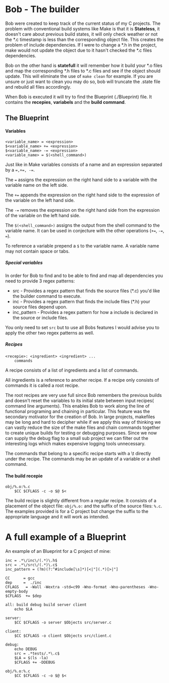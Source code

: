# Bob - The builder

Bob were created to keep track of the current status of my C projects. 
The problem with conventional build systems like Make is that it is
**Stateless**, it doesn't care about previous build states, it will only check
weather or not the \*.c timestamp is less than the corresponding object file.
This creates the problem of include dependencies. If I were to change a \*.h in
the project, make would not update the object due to it hasn't checked the \*.c
files dependencies.

Bob on the other hand is **statefull** it will remember how it build your \*.o
files and map the corresponding \*.h files to \*.c files and see if the object
should update. This will eliminate the use of `make clean` for example. If you
are unsure or just want to clean you may do so, bob will truncate the .state
file and rebuild all files accordingly.

When Bob is executed it will try to find the Blueprint (./Blueprint) file. It
contains the **recepies**, **variabels** and the **build command**. 
## The Blueprint
#### Variables 
```make
<variable_name> = <expression>
$<variable_name> += <expression>
$<variable_name> -= <expression>
<variable_name> = $(<shell_command>)
```
Just like in Make variables consists of a name and an expression separated by a
``=,+=, -=``. 

The ``=`` assigns the expression on the right hand side to a variable with the
variable name on the left side.


The ``+=`` appends the expression on the right hand side to the expression of the
variable on the left hand side.


The ``-=`` removes the expression on the right hand side from the expression of the
variable on the left hand side.

The ``$(<shell_command>)`` assigns the output from the shell command to the
variable name. It can be used in conjecture with the other operations (``+=``,
``-=``, ``=``).

To reference a variable prepend a ``$`` to the variable name. A variable name
may not contain space or tabs.

##### Special variables
In order for Bob to find and to be able to find and map all dependencies you need
to provide 3 regex patterns:

* src - Provides a regex pattern that finds the source files (\*.c) you'd like the
  builder command to execute.
* inc - Provides a regex pattern that finds the include files (\*.h) your source
  files depend upon.
* inc\_pattern - Provides a regex pattern for how a include is declared in the
  source or include files.

You only need to set ``src`` but to use all Bobs features I would advise you to
apply the other two regex patterns as well. 
##### Recipes
```make
<recepie>: <ingredient> <ingredient> ...
	commands
```
A recipe consists of a list of ingredients and a list of commands. 

All ingredients is a reference to another recipe. If a recipe only consists of
commands it is called a root recipe. 


The root recipes are very use full since Bob remembers the previous builds and
doesn't reset the variables to its initial state between input recipes( command
line arguments). This enables Bob to work along the line of functional
programing and chaining in particular. This feature was the secondary motivator
for the creation of Bob. In large projects, makefiles may be long and
hard to decipher while if we apply this way of thinking we can vastly reduce the
size of the make files and chain commands together to create unique builds for
testing or debugging purposes. Since we now can supply the debug flag to a small
sub project we can filter out the interesting logs which makes expensive logging
tools unnecessary. 


The commands that belong to a specific recipe starts with a \t directly under
the recipe. The commands may be an update of a variable or a shell command.
#### The build recepie
```make
obj/%.o:%.c
	$CC $CFLAGS -c -o $@ $< 
```
The build recipe is slightly different from a regular recipe. It consists of a
placement of the object file: ``obj/%.o:`` and the suffix of the source files:
``%.c``. The examples provided is for a C project but change the suffix to the
appropriate language and it will work as intended. 

# A full example of a Blueprint
An example of an Blueprint for a C project of mine:
```
inc = .*\/inc\/(.*)\.h$
src = .*\/src\/(.*)\.c$
inc_pattern = (?m)(?:^#include[\s]*)[<|"](.*)[>|"]

CC      = gcc
dep     =  ./inc
CFLAGS   = -Wall -Wextra -std=c99 -Wno-format -Wno-parentheses -Wno-empty-body
$CFLAGS  += $dep

all: build debug build server client
	echo $LA

server:
	$CC $CFLAGS -o server $Objects src/server.c

client:
	$CC $CFLAGS -o client $Objects src/client.c

debug:
	echo DEBUG
	src = .*tests/.*\.c$
	$LA = $(ls -la)
	$CFLAGS += -DDEBUG

obj/%.o:%.c
	$CC $CFLAGS -c -o $@ $< 
```

